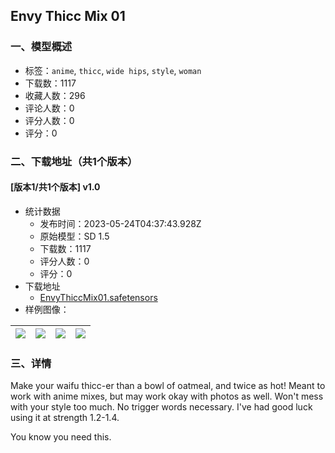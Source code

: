 ## Envy Thicc Mix 01
### 一、模型概述

- 标签：`anime`, `thicc`, `wide hips`, `style`, `woman`
- 下载数：1117
- 收藏人数：296
- 评论人数：0
- 评分人数：0
- 评分：0

### 二、下载地址（共1个版本）

#### [版本1/共1个版本] v1.0

- 统计数据
  - 发布时间：2023-05-24T04:37:43.928Z
  - 原始模型：SD 1.5
  - 下载数：1117
  - 评分人数：0
  - 评分：0
- 下载地址
  - [EnvyThiccMix01.safetensors](https://civitai.com/api/download/models/79397)
- 样例图像：

| <img src="https://image.civitai.com/xG1nkqKTMzGDvpLrqFT7WA/eb2c5777-b84e-4201-b3bb-399e4a6181fd/width=450/891773.jpeg" /> | <img src="https://image.civitai.com/xG1nkqKTMzGDvpLrqFT7WA/2a8d16b2-e5fc-465c-b564-8e524cb18410/width=450/891763.jpeg" /> | <img src="https://image.civitai.com/xG1nkqKTMzGDvpLrqFT7WA/539322c1-41f1-43f8-ad94-dc2f6c7e3704/width=450/891771.jpeg" /> | <img src="https://image.civitai.com/xG1nkqKTMzGDvpLrqFT7WA/097b5812-9082-4e7e-b889-f1449fb63a14/width=450/891768.jpeg" /> |
| ---- | ---- | ---- | ---- |


### 三、详情
<p>Make your waifu thicc-er than a bowl of oatmeal, and twice as hot! Meant to work with anime mixes, but may work okay with photos as well. Won't mess with your style too much. No trigger words necessary.  I've had good luck using it at strength 1.2-1.4.</p><p></p><p>You know you need this.</p>
